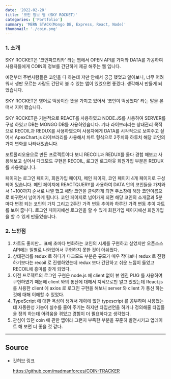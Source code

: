 ```yaml
---
date: '2022-02-28'
title: '코인 정보 앱 (SKY ROCKET)'
categories: ['Portfolio']
summary: 'MERN STACK(Mongo DB, Express, React, Node)'
thumbnail: './coin.png'
---
```


### 1. 소개

SKY ROCKET은 '코인파프리카' 라는 웹에서 OPEN API를 가져와 DATA를 가공하여 사용자들에게 COIN의 정보를 간단하게 제공 해주는 웹 입니다.

예전부터 주변사람들은 코인을 다 하는데 저만 안해서 궁금 했었고 알아보니, 너무 어려워서
생판 모르는 사람도 간단히 볼 수 있는 앱이 있었으면 좋겠다. 생각해서 만들게 되었습니다.

SKY ROCKET은 영어로 떡상이란 뜻을 가지고 있어서 '코인이 떡상했다' 라는 말을 본 떠서 지어 봤습니다.

SKY ROCKET은 기본적으로 REACT를 사용하였고 NODE.JS를 사용하여 SERVER를 구성 하였고 DB는 MONGO DB를 사용하였습니다. 기타 라이브러리는 상태관리 목적으로 RECOIL과 REDUX를
사용하였으며 사용자에게 DATA를 시각적으로 보여주고 싶어서 ApexChart.js 라이브러리를 사용해서 차트 형식으로 2주치와 하루치 해당 코인의 가치 변화를 나타내었습니다.

포트폴리오용으로 만든 프로젝트이다 보니 RECOIL과 REDUX를 둘다 경험 해보고 사용해보고 싶어서 다크모드 구현은 RECOIL, 로그인 로그아웃 회원가입 부분은 REDUX를 사용했습니다.

페이지는 로그인 페이지, 회원가입 페이지, 메인 페이지, 코인 페이지 4개 페이지로 구성되어 있습니다.
메인 페이지에 REACTQUERY를 사용하여 DATA 안의 코인들을 가져와서 1~100까지 순서로 나열
했고 해당 코인을 클릭하게 되면 주소창에 해당 코인이름으로 바뀌면서 넘어가게 됩니다.
코인 페이지로 넘어가게 되면 해당 코인의 소개글과 5분마다 변경 되는 코인의 가치 그리고
2주간 가격 변동 추이와 하루간 가격 변동 추이 차트를 보여 줍니다.
로그인 페이지에선 로그인을 할 수 있게 회원가입 페이지에선 회원가입을 할 수 있게 만들었습니다.

### 2. 느낀점

1. 차트도 좋지만... 표에 초마다 변화하는 코인의 시세를 구현하고 싶었지만 오픈소스 API에는 일별로 나와있어서 구현하지 못한 것이 아쉬웠다.
2. 상태관리를 redux 로 하다가 다크모드 부분은 규모가 매우 작다보니 redux 로
   진행하기보다는 recoil 로 진행하였는데 redux 보다 간단하고 쉬운 느낌이 들었고 RECOIL에
   흥미를 갖게 되었다.
3. 이전 프로젝트의 로그인 구현은 node.js 에 client 없이 뷰 엔진 PUG 를 사용하여
   구현하였기 때문에 client 와의 통신에 대해서 지식으로만 알고 있었는데
   React.js 를 사용한 client 에 axios 로 로그인 구현을 해보니 server 와 client 가 통신 하는것에 대해 이해할 수 있었다.
4. TypeScript 에 대한 욕심이 생겨서 계획에 없던 typescript 를 공부하며 사용했는데
   자동완성 기능이 실수를 줄여 주기는 하지만 타입선언을 하거나 정의해줄 타입들을 정의 하는데 어려움을 겪었고 경험이 더 필요하다고 생각했다.
5. 관심이 있던 coin 에 관한 앱이라 그런지 부족한 부분을 꾸준히 발전시키고 업데이트 해 보면 더 좋을 것 같다.

---

## Source

- 깃허브 링크

  [<https://github.com/madmanforces/COIN-TRACKER>](https://github.com/madmanforces/COIN-TRACKER)
